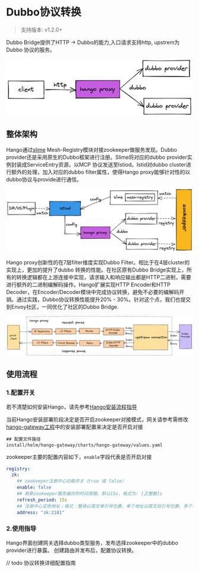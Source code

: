 # Dubbo协议转换

> 支持版本: v1.2.0+

Dubbo Bridge提供了HTTP -> Dubbo的能力,入口请求支持http, upstrem为Dubbo 协议的服务。

![dubbo bridge](img/dubbo-bridge.png)

## 整体架构

Hango通过[slime](https://github.com/slime-io/slime) Mesh-Registry模块对接zookeeper做服务发现。Dubbo provider还是采用原生的Dubbo框架进行注册。Slime将对应的dubbo provider实例封装成ServiceEntry资源，以MCP 协议发送至Istiod。Istid对dubbo cluster进行额外的处理，加入对应的dubbo filter属性，使得Hango proxy能够针对性的以dubbo协议与provide进行通信。

![mesh registry](img/mesh-registry.png)

Hango proxy创新性的在7层filter维度实现Dubbo Filter。相比于在4层cluster的实现上，更加的提升了dubbo 转换的性能。在社区原有Dubbo Bridge实现上，所有的转换逻辑都在上游连接中实现，请求输入和响应输出都是HTTP二进制，需要进行额外的二进制编解码操作。Hango扩展实现HTTP Encoder和HTTP Decoder，在Encoder/Decoder模块中完成协议转换，避免不必要的编解码开销。通过实践，Dubbo协议转换性能提升20% - 30%。针对这个点，我们也提交到Envoy社区，一同优化了社区的Dubbo Bridge.

![hango dubbo](img/hango-dubbo.png)

## 使用流程

### 1.配置开关

若不清楚如何安装Hango，请先参考[Hango安装流程指导](https://github.com/hango-io/hango-gateway/blob/master/install/README.zh_CN.md)

当前Hango安装部署阶段决定是否开启zookeeper对接模式，网关请参考需修改[hango-gateway工程](https://github.com/hango-io/hango-gateway)中的安装部署配置来决定是否开启对接

```shell
## 配置文件路径
install/helm/hango-gateway/charts/hango-gateway/values.yaml
```

zookeeper主要的配置内容如下，`enable`字段代表是否开启对接

```yaml
registry:
  zk:
    ## zookeeper注册中心功能开关（true 或 false）
    enable: false
    ## 刷新zookeeper服务缓存的时间周期，默认15s，格式为: [正整数]s
    refresh_period: 15s
    ## 注册中心实例地址；格式：整体以英文单引号包裹，单个地址以英文双引号包裹，多个地址用英文逗号分隔
    address: "zk:2181"
```

### 2.使用指导

Hango界面创建网关选择dubbo类型服务，发布选择zookeeper中的dubbo provider进行暴露。
创建路由并发布后，配置协议转换。

// todo 协议转换详细配置指南
